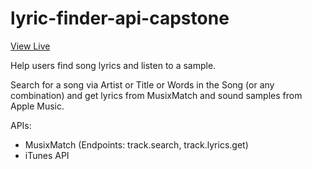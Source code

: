 # lyric-finder-api-capstone
[View Live](https://asktami.github.io/lyric-finder-api-capstone/)

Help users find song lyrics and listen to a sample.

Search for a song via Artist or Title or Words in the Song (or any combination) and get lyrics from MusixMatch and sound samples from Apple Music.

APIs:
- MusixMatch (Endpoints: track.search, track.lyrics.get)
- iTunes API
